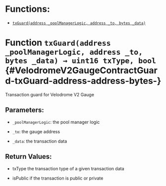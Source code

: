 

# Functions:
- [`txGuard(address _poolManagerLogic, address _to, bytes _data)`](#VelodromeV2GaugeContractGuard-txGuard-address-address-bytes-)



# Function `txGuard(address _poolManagerLogic, address _to, bytes _data) → uint16 txType, bool` {#VelodromeV2GaugeContractGuard-txGuard-address-address-bytes-}
Transaction guard for Velodrome V2 Gauge


## Parameters:
- `_poolManagerLogic`: the pool manager logic

- `_to`: the gauge address

- `_data`: the transaction data


## Return Values:
- txType the transaction type of a given transaction data

- isPublic if the transaction is public or private



